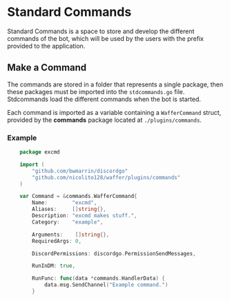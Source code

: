 # Standard Commands
Standard Commands is a space to store and develop the different commands of the bot, which will be used by the users with the prefix provided to the application.

## Make a Command
The commands are stored in a folder that represents a single package, then these packages must be imported into the `stdcommands.go` file. Stdcommands load the different commands when the bot is started.

Each command is imported as a variable containing a `WafferCommand` struct, provided by the **commands** package located at `./plugins/commands`.

### Example
```go
    package excmd

    import (
		"github.com/bwmarrin/discordgo"
        "github.com/nicolito128/waffer/plugins/commands"
    )

    var Command = &commands.WafferCommand{
	    Name:        "excmd",
	    Aliases:     []string{},
	    Description: "excmd makes stuff.",
	    Category:    "example",

	    Arguments:    []string{},
	    RequiredArgs: 0,

	    DiscordPermissions: discordgo.PermissionSendMessages,

	    RunInDM: true,

	    RunFunc: func(data *commands.HandlerData) {
            data.msg.SendChannel("Example command.")
        }
```
